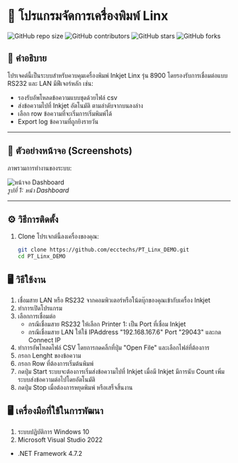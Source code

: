 
# 🚀 โปรแกรมจัดการเครื่องพิมพ์ Linx

![GitHub repo size](https://img.shields.io/github/repo-size/username/repo-name)
![GitHub contributors](https://img.shields.io/github/contributors/username/repo-name)
![GitHub stars](https://img.shields.io/github/stars/username/repo-name?style=social)
![GitHub forks](https://img.shields.io/github/forks/username/repo-name?style=social)

## 📖 คำอธิบาย

โปรเจคต์นี้เป็นระบบสําหรับควบคุมเครื่องพิมพ์ Inkjet Linx รุ่น 8900 โดยรองรับการเชื่อมต่อแบบ RS232 และ LAN
มีฟีเจอร์หลัก เช่น:  
- รองรับอัพโหลดข้อความแบบชุดด้วยไฟล์ csv
- ส่งข้อความไปที่ Inkjet อัตโนมัติ ตามลําดับจากบนลงล่าง
- เลือก row ข้อความที่จะเริ่มการเริ่มพิมพ์ได้
- Export log ข้อความที่ถูกยิงรายวัน
  
---

## 📸 ตัวอย่างหน้าจอ (Screenshots)

ภาพรวมการทำงานของระบบ:

![หน้าจอ Dashboard](./images/dashboard.jpg)  
*รูปที่ 1: หน้า Dashboard*

---

## ⚙️ วิธีการติดตั้ง

1. Clone โปรเจกต์นี้ลงเครื่องของคุณ:
   ```bash 
   git clone https://github.com/ecctechs/PT_Linx_DEMO.git
   cd PT_Linx_DEMO


## 🖥️ วิธีใช้งาน

1. เชื่อมสาย LAN หรือ RS232 จากคอมพิวเตอร์หรือโน้ตบุ๊กของคุณเข้ากับเครื่อง Inkjet
2. ทําการเปิดโปรแกรม
3. เลือกการเชื่อมต่อ
   - กรณีเชื่อมสาย RS232 ให้เลือก Printer 1: เป็น Port ที่เชื่อม Inkjet 
   - กรณีเชื่อมสาย LAN ให้ใช้ IPAddress "192.168.167.6" Port "29043" และกด Connect IP
5. ทําการอัพโหลดไฟล์ CSV โดยการกดคลิ้กที่ปุ่ม "Open File" และเลือกไฟล์ที่ต้องการ
6. กรอก Lenght ของข้อความ
7. กรอก Row ที่ต้องการเริ่มต้นพิมพ์
8. กดปุ่ม Start ระบบจะต้องการเริ่มส่งข้อความไปที่ Inkjet เมื่อมี Inkjet มีการนับ Count เพิ่ม ระบบส่งข้อความต่อไปโดยอัตโนมัติ
9. กดปุ่ม Stop เมื่อต้องการหยุดพิมพ์ หรือเสร็จสิ้นงาน


## 🖥️ เครื่องมือที่ใช้ในการพัฒนา

1. ระบบปฏิบัติการ Windows 10
2. Microsoft Visual Studio 2022
 - .NET Framework 4.7.2


